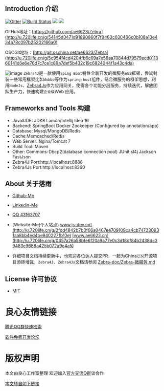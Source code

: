 ## Introduction 介绍
[![Gitter][badge-gitter-img]][badge-gitter] [![Build Status][badge-travis-img]][badge-travis] ![][zebra] ![][maven]

GitHub地址：[https://github.com/ae6623/Zebra](http://u.720life.cn/g/54145d0471d91890860f7f8463c030466c0b108a13e434a78c097b25202166a0)

OSCGit地址：[http://git.oschina.net/ae6623/Zebra](http://u.720life.cn/g/5c954f4cd4204fb6c09a7e58aa70844d79579ecd011360141d6e6e76d7c7ce1c89a7def5b432c19c6824044f1a43c4da)

![image](Zebra.jpg)
`Zebra4J`是一款使用`Sping Boot`特性全新开发的微服务`WEB`框架，尝试封装一些常用框架比如`dubbo`等作为`spring-boot`组件，结合微服务的框架思想，利用`NodeJs`、[Zebra4Js](http://u.720life.cn/g/54145d0471d91890860f7f8463c030463c1d7b8f012529c69bed6426b99ff79bc97c79b8c4f73a2346a7a1244ba0d8ec436b2c1dfb83a67c91054a7c865eb42a)作为应用网关，使得各个功能分层服务，持续迭代，解放团队生产力，快速构建`企业级`Web 应用。

## Frameworks and Tools 构建
* Java&IDE: JDK8 Lamda/Intellij Idea 16
* Backend:  SpringBoot Docker Zookeeper (Configured by annotation/app)
* Database: Mysql/MongoDB/Redis
* Cache:Memcached/Redis
* Web Server: Nginx/Tomcat 7
* Build Tool: Maven
* Other: Commons-Dbcp2(database connection pool) JUnit sl4j Jackson FastJson
* Zebra4J  Port:http://localhost:8888
* Zebra4Js Port:http://localhost:8360

## About 关于落雨
* [Github-Me](http://u.720life.cn/g/54145d0471d91890860f7f8463c030468274bf028ed7ebc7e21f277e0e6dd70f)
* [Linkedin-Me](http://u.720life.cn/g/6b21dbb456a54a859be4d9bcdbd81bf3ede6d1655aaa01fa21c924a57e821c85b4951642704147d5fb0e490dfe7cb994)
* [QQ 43163707]()
* [Website-Me(个人站点) www.js-dev.cn](http://u.720life.cn/g/2fdd4842b7b0f06a0467ee709109ca4cb747230931aa8bb4ed4be9402271b10e) [www.ae6623.cn](http://u.720life.cn/g/0457a26a58bfe6f20a9a77e0c3d18df84b2438dc39483e9688a425b072a9e4a5)

* 详细项目文档持续更新中，也欢迎各位达人提交PR，一起为China🇨🇳开源项目添砖增瓦，`Zebra4J`、`Zebra4Js`文档请参阅 [Zebra-doc/Zebra-微服务.md](http://u.720life.cn/g/54145d0471d91890860f7f8463c030463c1d7b8f012529c69bed6426b99ff79bcbfe77ab5338d6b1885461234411fb05bae8e1db18dc6bbad7da9f81c36c7096071eb3c10c659a0ff1dd6523635dc8e64a3e8b4bda7f857f9333b552173ca3be59ce12f94a0a05623f6abfc4c107b11d)

[badge-gitter-img]:       https://badges.gitter.im/hsz/idea-gitignore.svg
[badge-gitter]:           https://gitter.im/hsz/idea-gitignore
[badge-travis-img]:       https://travis-ci.org/hsz/idea-gitignore.svg
[badge-travis]:           https://travis-ci.org/hsz/idea-gitignore
[zebra]:				  https://img.shields.io/badge/zebra-fast-orange.svg
[maven]: 				  https://img.shields.io/maven-central/v/org.apache.maven/apache-maven.svg


## License 许可协议

* [MIT](http://u.720life.cn/g/54145d0471d91890860f7f8463c030463c1d7b8f012529c69bed6426b99ff79bf918a9fe5efebb365dee2d52040d1515b98b8b02d966bd3167ff0f71bca5912e)


 # 良心友情链接

[腾讯QQ群快速检索](http://u.720life.cn/s/8cf73f7c)

[软件免费开发论坛](http://u.720life.cn/s/bbb01dc0)

# 版权声明 

本文由良心工作室整理 欢迎加入[官方交流Q群](https://u.720life.cn/s/f2316816)谈合作

[本文转自如下链接](http://u.720life.cn/g/2e71d0f0a5c601172267ba20d3a43c6e34a8ff874dcfc7aacfabef45bf10edbe98914d58dfe15c6b4a51a31fa168e6aeb1c638dd272c195523f0ac066bd09eaf)